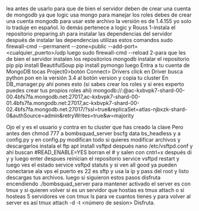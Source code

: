 lea antes de usarlo
para que de bien el servidor deben de crear una cuenta de mongodb
ya que logic usa mongo para manejar los roles
debes de crear una cuenta mongodb para usar este archivo la versión
es de 1.4.155 yo solo lo traduje en español. lo demás pertenece a logic y Rouss
1-instala el repositorio preparing.sh para instalar las dependencias del servidor
después de instalar las dependencias utilizas estos comandos
sudo firewall-cmd --permanent --zone=public --add-port=<cualquier_puerto>/udp
luego sudo firewall-cmd --reload
2-para que les de bien el servidor instalen los repositorios mongodb
instalar el repositorio pip
pip install BeautifulSoup
pip install pymongo
luego Entra a tu cuenta de MongoDB tocas
Project0>botón Connect> Drivers click en Driver busca python pon en la versión 3.4 al botón version y copia tu cluster
En DB_manager.py ahí pones esto (si sabes crear los roles y si eres experto puedes crear tus propios roles ahi)
mongodb://<user>:<password>@ac-kxbvpk7-shard-00-00.4bfs7fa.mongodb.net:27017,ac-kxbvpk7-shard-00-01.4bfs7fa.mongodb.net:27017,ac-kxbvpk7-shard-00-02.4bfs7fa.mongodb.net:27017/?ssl=true&replicaSet=atlas-njbxzk-shard-0&authSource=admin&retryWrites=true&w=majority

Ojo el <user> y <password> es el usuario y contra en tu cluster que has creado la clave
Pero antes den chmod 777 a bombsquad_server bscfg data bs_headless y a config.py y en config.py modifican todo
si quieres modificar archivos y descargarlos
instala el ftp
apt install vsftpd
después nano /etc/vsftpd.conf
y ahí buscan
#READ_ENABLE=YES
borran el # y salen con cntrl+x después di y y luego enter
despues reinician el repositorio service vsftpd restart
y luego ves el estado service vsftpd statuts
y si ven all good ya pueden conectarse ala vps
el puerto es 22 es sftp
y usa la ip y pass del root y listo descargas tus archivos.
luego si siguieron estos pasos disfruta encendiendo ./bombsquad_server
para mantener activado el server es con tmux
y si quieren volver si es un servidor que hostias es tmux attach 
o si hosteas 5 servidores ve con tmux ls para ve cuantos tienes
y para volver al server es así tmux attach -d -t <número de sesion>
Disfruta.
